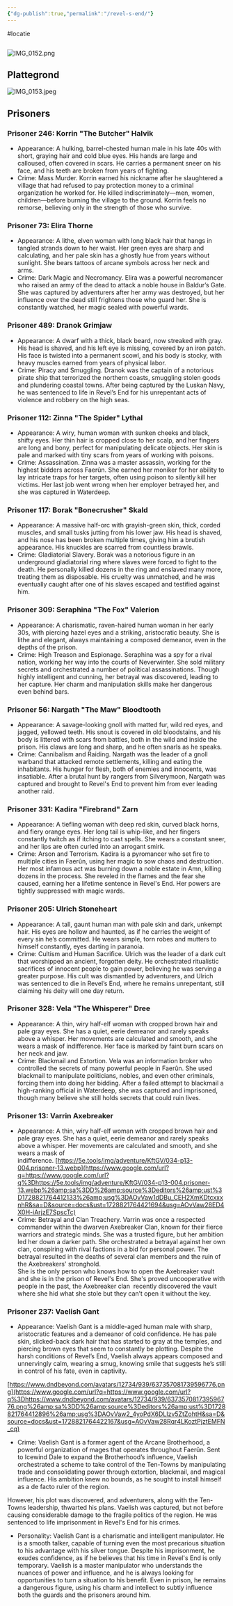 ```yaml
---
{"dg-publish":true,"permalink":"/revel-s-end/"}
---
```


#locatie 
```table-of-contents
```

![IMG_0152.png](/img/user/IMG_0152.png)


## Plattegrond
![IMG_0153.jpeg](/img/user/IMG_0153.jpeg)

## Prisoners

### Prisoner 246: Korrin "The Butcher" Halvik

- Appearance: A hulking, barrel-chested human male in his late 40s with short, graying hair and cold blue eyes. His hands are large and calloused, often covered in scars. He carries a permanent sneer on his face, and his teeth are broken from years of fighting.
- Crime: Mass Murder. Korrin earned his nickname after he slaughtered a village that had refused to pay protection money to a criminal organization he worked for. He killed indiscriminately—men, women, children—before burning the village to the ground. Korrin feels no remorse, believing only in the strength of those who survive.

### Prisoner 73: Elira Thorne

- Appearance: A lithe, elven woman with long black hair that hangs in tangled strands down to her waist. Her green eyes are sharp and calculating, and her pale skin has a ghostly hue from years without sunlight. She bears tattoos of arcane symbols across her neck and arms.
- Crime: Dark Magic and Necromancy. Elira was a powerful necromancer who raised an army of the dead to attack a noble house in Baldur’s Gate. She was captured by adventurers after her army was destroyed, but her influence over the dead still frightens those who guard her. She is constantly watched, her magic sealed with powerful wards.

### Prisoner 489: Dranok Grimjaw

- Appearance: A dwarf with a thick, black beard, now streaked with gray. His head is shaved, and his left eye is missing, covered by an iron patch. His face is twisted into a permanent scowl, and his body is stocky, with heavy muscles earned from years of physical labor.
- Crime: Piracy and Smuggling. Dranok was the captain of a notorious pirate ship that terrorized the northern coasts, smuggling stolen goods and plundering coastal towns. After being captured by the Luskan Navy, he was sentenced to life in Revel’s End for his unrepentant acts of violence and robbery on the high seas.

### Prisoner 112: Zinna "The Spider" Lythal

- Appearance: A wiry, human woman with sunken cheeks and black, shifty eyes. Her thin hair is cropped close to her scalp, and her fingers are long and bony, perfect for manipulating delicate objects. Her skin is pale and marked with tiny scars from years of working with poisons.
- Crime: Assassination. Zinna was a master assassin, working for the highest bidders across Faerûn. She earned her moniker for her ability to lay intricate traps for her targets, often using poison to silently kill her victims. Her last job went wrong when her employer betrayed her, and she was captured in Waterdeep.

### Prisoner 117: Borak "Bonecrusher" Skald

- Appearance: A massive half-orc with grayish-green skin, thick, corded muscles, and small tusks jutting from his lower jaw. His head is shaved, and his nose has been broken multiple times, giving him a brutish appearance. His knuckles are scarred from countless brawls.
- Crime: Gladiatorial Slavery. Borak was a notorious figure in an underground gladiatorial ring where slaves were forced to fight to the death. He personally killed dozens in the ring and enslaved many more, treating them as disposable. His cruelty was unmatched, and he was eventually caught after one of his slaves escaped and testified against him.

### Prisoner 309: Seraphina "The Fox" Valerion

- Appearance: A charismatic, raven-haired human woman in her early 30s, with piercing hazel eyes and a striking, aristocratic beauty. She is lithe and elegant, always maintaining a composed demeanor, even in the depths of the prison.
- Crime: High Treason and Espionage. Seraphina was a spy for a rival nation, working her way into the courts of Neverwinter. She sold military secrets and orchestrated a number of political assassinations. Though highly intelligent and cunning, her betrayal was discovered, leading to her capture. Her charm and manipulation skills make her dangerous even behind bars.

### Prisoner 56: Nargath "The Maw" Bloodtooth

- Appearance: A savage-looking gnoll with matted fur, wild red eyes, and jagged, yellowed teeth. His snout is covered in old bloodstains, and his body is littered with scars from battles, both in the wild and inside the prison. His claws are long and sharp, and he often snarls as he speaks.
- Crime: Cannibalism and Raiding. Nargath was the leader of a gnoll warband that attacked remote settlements, killing and eating the inhabitants. His hunger for flesh, both of enemies and innocents, was insatiable. After a brutal hunt by rangers from Silverymoon, Nargath was captured and brought to Revel's End to prevent him from ever leading another raid.

### Prisoner 331: Kadira "Firebrand" Zarn

- Appearance: A tiefling woman with deep red skin, curved black horns, and fiery orange eyes. Her long tail is whip-like, and her fingers constantly twitch as if itching to cast spells. She wears a constant sneer, and her lips are often curled into an arrogant smirk.
- Crime: Arson and Terrorism. Kadira is a pyromancer who set fire to multiple cities in Faerûn, using her magic to sow chaos and destruction. Her most infamous act was burning down a noble estate in Amn, killing dozens in the process. She reveled in the flames and the fear she caused, earning her a lifetime sentence in Revel's End. Her powers are tightly suppressed with magic wards.

### Prisoner 205: Ulrich Stoneheart

- Appearance: A tall, gaunt human man with pale skin and dark, unkempt hair. His eyes are hollow and haunted, as if he carries the weight of every sin he’s committed. He wears simple, torn robes and mutters to himself constantly, eyes darting in paranoia.
- Crime: Cultism and Human Sacrifice. Ulrich was the leader of a dark cult that worshipped an ancient, forgotten deity. He orchestrated ritualistic sacrifices of innocent people to gain power, believing he was serving a greater purpose. His cult was dismantled by adventurers, and Ulrich was sentenced to die in Revel’s End, where he remains unrepentant, still claiming his deity will one day return.

### Prisoner 328: Vela "The Whisperer" Dree

- Appearance: A thin, wiry half-elf woman with cropped brown hair and pale gray eyes. She has a quiet, eerie demeanor and rarely speaks above a whisper. Her movements are calculated and smooth, and she wears a mask of indifference. Her face is marked by faint burn scars on her neck and jaw.
- Crime: Blackmail and Extortion. Vela was an information broker who controlled the secrets of many powerful people in Faerûn. She used blackmail to manipulate politicians, nobles, and even other criminals, forcing them into doing her bidding. After a failed attempt to blackmail a high-ranking official in Waterdeep, she was captured and imprisoned, though many believe she still holds secrets that could ruin lives.

### Prisoner 13: Varrin Axebreaker

- Appearance: A thin, wiry half-elf woman with cropped brown hair and pale gray eyes. She has a quiet, eerie demeanor and rarely speaks above a whisper. Her movements are calculated and smooth, and she wears a mask of indifference. [https://5e.tools/img/adventure/KftGV/034-p13-004.prisoner-13.webp](https://www.google.com/url?q=https://www.google.com/url?q%3Dhttps://5e.tools/img/adventure/KftGV/034-p13-004.prisoner-13.webp%26amp;sa%3DD%26amp;source%3Deditors%26amp;ust%3D1728821764412133%26amp;usg%3DAOvVaw1dDBu_CEH2XmKDtcxxxnhR&sa=D&source=docs&ust=1728821764421694&usg=AOvVaw28ED4X0H-iArjzE7SpscTc)
- Crime: Betrayal and Clan Treachery. Varrin was once a respected commander within the dwarven Axebreaker Clan, known for their fierce warriors and strategic minds. She was a trusted figure, but her ambition led her down a darker path. She orchestrated a betrayal against her own clan, conspiring with rival factions in a bid for personal power. The betrayal resulted in the deaths of several clan members and the ruin of the Axebreakers' stronghold.  
    She is the only person who knows how to open the Axebreaker vault and she is in the prison of Revel's End. She's proved uncooperative with people in the past, the Axebreaker clan  recently discovered the vault where she hid what she stole but they can’t open it without the key.

### Prisoner 237: Vaelish Gant

- Appearance: Vaelish Gant is a middle-aged human male with sharp, aristocratic features and a demeanor of cold confidence. He has pale skin, slicked-back dark hair that has started to gray at the temples, and piercing brown eyes that seem to constantly be plotting. Despite the harsh conditions of Revel’s End, Vaelish always appears composed and unnervingly calm, wearing a smug, knowing smile that suggests he’s still in control of his fate, even in captivity.

[https://www.dndbeyond.com/avatars/12734/939/637357081739596776.png](https://www.google.com/url?q=https://www.google.com/url?q%3Dhttps://www.dndbeyond.com/avatars/12734/939/637357081739596776.png%26amp;sa%3DD%26amp;source%3Deditors%26amp;ust%3D1728821764412896%26amp;usg%3DAOvVaw2_4yoPdX6DLIzv5ZtZohtH&sa=D&source=docs&ust=1728821764422167&usg=AOvVaw28Rqr4LKoztPjztEMFN_cq)

- Crime: Vaelish Gant is a former agent of the Arcane Brotherhood, a powerful organization of mages that operates throughout Faerûn. Sent to Icewind Dale to expand the Brotherhood’s influence, Vaelish orchestrated a scheme to take control of the Ten-Towns by manipulating trade and consolidating power through extortion, blackmail, and magical influence. His ambition knew no bounds, as he sought to install himself as a de facto ruler of the region.

However, his plot was discovered, and adventurers, along with the Ten-Towns leadership, thwarted his plans. Vaelish was captured, but not before causing considerable damage to the fragile politics of the region. He was sentenced to life imprisonment in Revel's End for his crimes.

- Personality: Vaelish Gant is a charismatic and intelligent manipulator. He is a smooth talker, capable of turning even the most precarious situation to his advantage with his silver tongue. Despite his imprisonment, he exudes confidence, as if he believes that his time in Revel's End is only temporary. Vaelish is a master manipulator who understands the nuances of power and influence, and he is always looking for opportunities to turn a situation to his benefit. Even in prison, he remains a dangerous figure, using his charm and intellect to subtly influence both the guards and the prisoners around him.